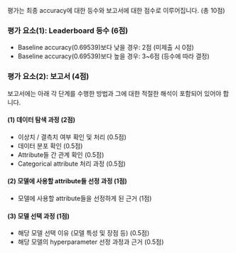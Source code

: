 평가는 최종 accuracy에 대한 등수와 보고서에 대한 점수로 이루어집니다. (총 10점)

### 평가 요소(1): Leaderboard 등수 (6점)
- Baseline accuracy(0.69539)보다 낮을 경우: 2점 (미제출 시 0점)
- Baseline accuracy(0.69539)보다 높을 경우: 3~6점 (등수에 따라 결정)

### 평가 요소(2): 보고서 (4점)
보고서에는 아래 각 단계를 수행한 방법과 그에 대한 적절한 해석이 포함되어 있어야 합니다.

#### (1) 데이터 탐색 과정 (2점)
- 이상치 / 결측치 여부 확인 및 처리 (0.5점)
- 데이터 분포 확인 (0.5점)
- Attribute들 간 관계 확인 (0.5점)
- Categorical attribute 처리 과정 (0.5점)

#### (2) 모델에 사용할 attribute들 선정 과정 (1점)
- 모델에 사용할 attribute들을 선정하게 된 근거 (1점)

#### (3) 모델 선택 과정 (1점)
- 해당 모델 선택 이유 (모델 특성 및 장점 등) (0.5점)
- 해당 모델의 hyperparameter 선정 과정과 근거 (0.5점)